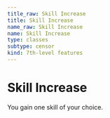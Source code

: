 ```yaml
---
title_raw: Skill Increase
title: Skill Increase
name_raw: Skill Increase
name: Skill Increase
type: classes
subtype: censor
kind: 7th-level features
---
```


# Skill Increase

You gain one skill of your choice.
